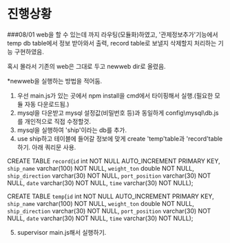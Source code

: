 # 진행상황

###08/01
web을 할 수 있는데 까지 라우팅(모듈화)하였고, '관제정보추가'기능에서 temp db table에서 정보 받아와서 출력, record table로 보낼지 삭제할지 처리하는 기능 구현하였음.

혹시 몰라서 기존의 web은 그대로 두고 newweb dir로 올렸음.

*newweb을 실행하는 방법을 적어둠.
1. 우선 main.js가 있는 곳에서 npm install을 cmd에서 타이핑해서 실행.(필요한 모듈 자동 다운로드됨.)
2. mysql을 다운받고 mysql 설정값(비밀번호 등)과 동일하게 config\mysql\db.js를 개인적으로 직접 수정할것.
3. mysql을 실행하여 'ship'이라는 db를 추가.
4. use ship하고 테이블에 들어갈 정보에 맞게 create 'temp'table과 'record'table 하기. 아래 쿼리문 사용.

CREATE TABLE `record`(`id` int NOT NULL AUTO_INCREMENT PRIMARY KEY, `ship_name` varchar(100) NOT NULL, `weight_ton` double NOT NULL, `ship_direction` varchar(30) NOT NULL, `port_position` varchar(30) NOT NULL, `date` varchar(30) NOT NULL, `time` varchar(30) NOT NULL);

CREATE TABLE `temp`(`id` int NOT NULL AUTO_INCREMENT PRIMARY KEY, `ship_name` varchar(100) NOT NULL, `weight_ton` double NOT NULL, `ship_direction` varchar(30) NOT NULL, `port_position` varchar(30) NOT NULL, `date` varchar(30) NOT NULL, `time` varchar(30) NOT NULL);

5. supervisor main.js해서 실행하기.

